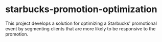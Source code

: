# starbucks-promotion-optimization
This project develops a solution for optimizing a Starbucks' promotional event by segmenting clients that are more likely to be responsive to the promotion.
